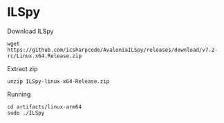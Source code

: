 # ILSpy

Download ILSpy

```
wget https://github.com/icsharpcode/AvaloniaILSpy/releases/download/v7.2-
rc/Linux.x64.Release.zip
```

Extract zip

```
unzip ILSpy-linux-x64-Release.zip
```

Running

```
cd artifacts/linux-arm64
sudo ./ILSpy
```

